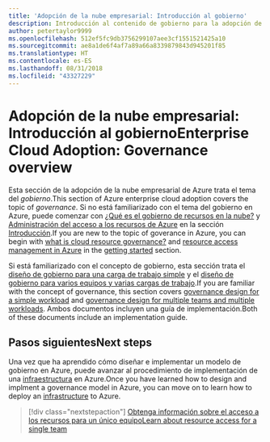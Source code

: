 ```yaml
---
title: 'Adopción de la nube empresarial: Introducción al gobierno'
description: Introducción al contenido de gobierno para la adopción de la nube empresarial de Azure
author: petertaylor9999
ms.openlocfilehash: 512ef5fc9db3756299107aee3cf1551521425a10
ms.sourcegitcommit: ae8a1de6f4af7a89a66a8339879843d945201f85
ms.translationtype: HT
ms.contentlocale: es-ES
ms.lasthandoff: 08/31/2018
ms.locfileid: "43327229"
---
```

# <a name="enterprise-cloud-adoption-governance-overview"></a><span data-ttu-id="ea8f6-103">Adopción de la nube empresarial: Introducción al gobierno</span><span class="sxs-lookup"><span data-stu-id="ea8f6-103">Enterprise Cloud Adoption: Governance overview</span></span>

<span data-ttu-id="ea8f6-104">Esta sección de la adopción de la nube empresarial de Azure trata el tema del *gobierno*.</span><span class="sxs-lookup"><span data-stu-id="ea8f6-104">This section of Azure enterprise cloud adoption covers the topic of *governance*.</span></span> <span data-ttu-id="ea8f6-105">Si no está familiarizado con el tema del gobierno en Azure, puede comenzar con [¿Qué es el gobierno de recursos en la nube?](../getting-started/what-is-governance.md) y [Administración del acceso a los recursos de Azure](../getting-started/azure-resource-access.md) en la sección [Introducción](../getting-started/overview.md).</span><span class="sxs-lookup"><span data-stu-id="ea8f6-105">If you are new to the topic of goverance in Azure, you can begin with [what is cloud resource governance?](../getting-started/what-is-governance.md) and [resource access management in Azure](../getting-started/azure-resource-access.md) in the [getting started](../getting-started/overview.md) section.</span></span>

<span data-ttu-id="ea8f6-106">Si está familiarizado con el concepto de gobierno, esta sección trata el [diseño de gobierno para una carga de trabajo simple](governance-single-team.md) y el [diseño de gobierno para varios equipos y varias cargas de trabajo](governance-multiple-teams.md).</span><span class="sxs-lookup"><span data-stu-id="ea8f6-106">If you are familiar with the concept of governance, this section covers [governance design for a simple workload](governance-single-team.md) and [governance design for multiple teams and multiple workloads](governance-multiple-teams.md).</span></span> <span data-ttu-id="ea8f6-107">Ambos documentos incluyen una guía de implementación.</span><span class="sxs-lookup"><span data-stu-id="ea8f6-107">Both of these documents include an implementation guide.</span></span>

## <a name="next-steps"></a><span data-ttu-id="ea8f6-108">Pasos siguientes</span><span class="sxs-lookup"><span data-stu-id="ea8f6-108">Next steps</span></span>

<span data-ttu-id="ea8f6-109">Una vez que ha aprendido cómo diseñar e implementar un modelo de gobierno en Azure, puede avanzar al procedimiento de implementación de una [infraestructura](../infrastructure/basic-workload.md) en Azure.</span><span class="sxs-lookup"><span data-stu-id="ea8f6-109">Once you have learned how to design and implment a governance model in Azure, you can move on to learn how to deploy an [infrastructure](../infrastructure/basic-workload.md) to Azure.</span></span>

> [!div class="nextstepaction"]
> [<span data-ttu-id="ea8f6-110">Obtenga información sobre el acceso a los recursos para un único equipo</span><span class="sxs-lookup"><span data-stu-id="ea8f6-110">Learn about resource access for a single team</span></span>](governance-single-team.md)